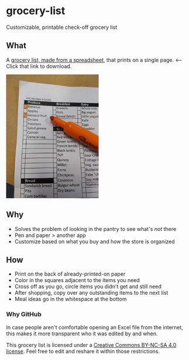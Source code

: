 # grocery-list
Customizable, printable check-off grocery list

## What
A [grocery list, made from a spreadsheet](https://github.com/sfirke/grocery-list/raw/master/grocery%20list.xlsx), that prints on a single page.   <-- Click that link to download.

<img src="./list_snapshot.jpg" width="50%" height="50%">

## Why
- Solves the problem of looking in the pantry to see what's *not* there
- Pen and paper > another app
- Customize based on what you buy and how the store is organized

## How
- Print on the back of already-printed-on paper
- Color in the squares adjacent to the items you need
- Cross off as you go, circle items you didn't get and still need
- After shopping, copy over any outstanding items to the next list
- Meal ideas go in the whitespace at the bottom

### Why GitHub
In case people aren't comfortable opening an Excel file from the internet, this makes it more transparent who it was edited by and when.

This grocery list is licensed under a [Creative Commons BY-NC-SA 4.0 license](https://creativecommons.org/licenses/by-nc-sa/4.0/).  Feel free to edit and reshare it within those restrictions.
